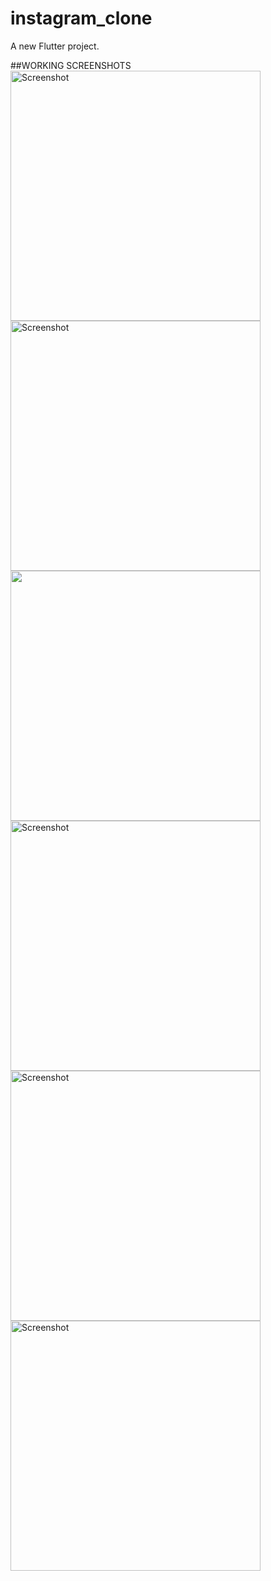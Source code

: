 # instagram_clone

A new Flutter project.


##WORKING SCREENSHOTS
<img src="assets/Simulator%20Screen%20Shot%20-%20iPhone%2014%20Pro%20-%202023-08-07%20at%2018.46.43.png" alt="Screenshot" width="400"/>
<img src="assets/Simulator Screen Shot - iPhone 14 Pro - 2023-08-07 at 18.47.19.png" alt="Screenshot" width="400"/>
<img src="assets/Simulator Screen Shot - iPhone 14 Pro - 2023-08-07 at 18.55.58.png" width="400"/>
<img src="assets/Simulator Screen Shot - iPhone 14 Pro - 2023-08-07 at 18.56.18.png" alt="Screenshot" width="400"/>
<img src="assets/Simulator Screen Shot - iPhone 14 Pro - 2023-08-07 at 18.56.40.png" alt="Screenshot" width="400"/>
<img src="assets/Simulator Screen Shot - iPhone 14 Pro - 2023-08-07 at 19.04.59.png" alt="Screenshot" width="400"/>

